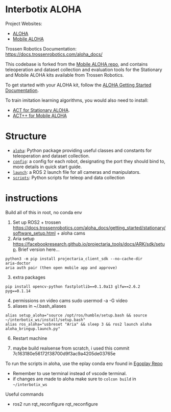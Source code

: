 # Interbotix ALOHA

Project Websites:

* [ALOHA](https://tonyzhaozh.github.io/aloha/)
* [Mobile ALOHA](https://mobile-aloha.github.io/)

Trossen Robotics Documentation: https://docs.trossenrobotics.com/aloha_docs/

This codebase is forked from the [Mobile ALOHA repo](https://github.com/MarkFzp/mobile-aloha), and contains teleoperation and dataset collection and evaluation tools for the Stationary and Mobile ALOHA kits available from Trossen Robotics.

To get started with your ALOHA kit, follow the [ALOHA Getting Started Documentation](https://docs.trossenrobotics.com/aloha_docs/getting_started.html).

To train imitation learning algorithms, you would also need to install:

* [ACT for Stationary ALOHA](https://github.com/Interbotix/act).
* [ACT++ for Mobile ALOHA](https://github.com/Interbotix/act-plus-plus)

# Structure
- [``aloha``](./aloha/): Python package providing useful classes and constants for teleoperation and dataset collection.
- [``config``](./config/): a config for each robot, designating the port they should bind to, more details in quick start guide.
- [``launch``](./launch): a ROS 2 launch file for all cameras and manipulators.
- [``scripts``](./scripts/): Python scripts for teleop and data collection


# instructions
Build all of this in root, no conda env
1. Set up ROS2 + trossen https://docs.trossenrobotics.com/aloha_docs/getting_started/stationary/software_setup.html + aloha cams
2. Aria setup https://facebookresearch.github.io/projectaria_tools/docs/ARK/sdk/setup.  Brief version here...
```
python3 -m pip install projectaria_client_sdk --no-cache-dir
aria-doctor
aria auth pair (then open mobile app and approve)
```
3. extra packages
```
pip install opencv-python fastplotlib==0.1.0a13 glfw==2.6.2 pyg==0.1.14
```
4. permissions on video cams
sudo usermod -a <user> -G video
5. aliases in ~/.bash_aliases
```
alias setup_aloha="source /opt/ros/humble/setup.bash && source ~/interbotix_ws/install/setup.bash"
alias ros_aloha="usbreset "Aria" && sleep 3 && ros2 launch aloha aloha_bringup.launch.py"
```
6. Restart machine

7. maybe build realsense from scratch, i used this commit 7c163180e56172f38700d9f3ac9a4205de03765e

To run the scripts in aloha, use the eplay conda env found in [Egoplay Repo](https://github.com/SimarKareer/EgoPlay/blob/main/environment.yaml)


- Remember to use terminal instead of vscode terminal.
- if changes are made to aloha make sure to `colcon build` in `~/interbotix_ws`

Useful commands
- ros2 run rqt_reconfigure rqt_reconfigure